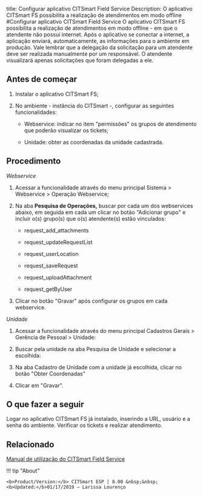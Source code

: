 title: Configurar aplicativo CITSmart Field Service
Description: O aplicativo CITSmart FS possibilita a realização de atendimentos em modo offline
#Configurar aplicativo CITSmart Field Service
O aplicativo CITSmart FS possibilita a realização de atendimentos em modo offline - em que o atendente não possui internet. Após o aplicativo se conectar a internet, a aplicação enviará, automaticamente, as informações para o ambiente em produção. Vale lembrar que a delegação da solicitação para um atendente deve ser realizada manualmente por um responsável.
 O atendente visualizará apenas solicitações que foram delegadas a ele.

Antes de começar
----------------

1.  Instalar o aplicativo CITSmart FS;

2.  No ambiente - instância do CITSmart -, configurar as seguintes
    funcionalidades:

    -   Webservice: indicar no item "permissões" os grupos de atendimento que poderão visualizar os tickets;

    -   Unidade: obter as coordenadas da unidade cadastrada.

Procedimento
------------

*Webservice*

1. Acessar a funcionalidade através do menu principal Sistema \> Webservice \>
    Operação Webservice;

2.  Na aba **Pesquisa de Operações,** buscar por cada um dos webservices
    abaixo, em seguida em cada um clicar no botão "Adicionar grupo" e incluir
    o(s) grupo(s) que o(s) atendente(s) estão vinculados:

    -   request_add_attachments

    -   request_updateRequestList

    -   request_userLocation

    -   request_saveRequest

    -   request_uploadAttachment

    -   request_getByUser

3.  Clicar no botão "Gravar" após configurar os grupos em cada webservice.

*Unidade*

1.  Acessar a funcionalidade através do menu principal Cadastros Gerais \>
    Gerência de Pessoal \> Unidade:

2.  Buscar pela unidade na aba Pesquisa de Unidade e selecionar a escolhida:

3.  Na aba Cadastro de Unidade com a unidade já escolhida, clicar no botão
    "Obter Coordenadas"

4.  Clicar em "Gravar".

O que fazer a seguir
--------------------

Logar no aplicativo CITSmart FS já instalado, inserindo a URL, usuário e a senha
do ambiente. Verificar os tickets e realizar atendimento.

Relacionado
-----------

[Manual de utilização do CITSmart Field Service](/pt-br/citsmart-esp-8/additional-features/mobile-and-field-service/field-service/citsmart-field-service-manual.html)

!!! tip "About"

    <b>Product/Version:</b> CITSmart ESP | 8.00 &nbsp;&nbsp;
    <b>Updated:</b>01/17/2019 – Larissa Lourenço
